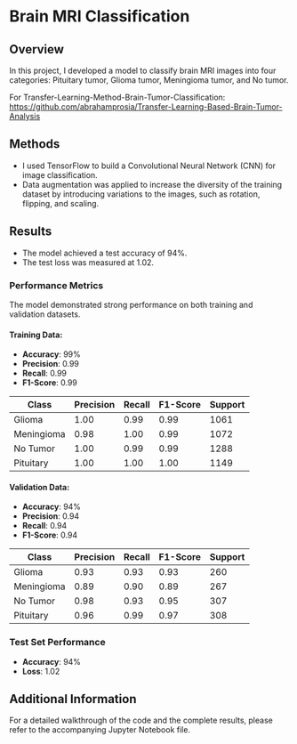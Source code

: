 # Brain MRI Classification

## Overview
In this project, I developed a model to classify brain MRI images into four categories: Pituitary tumor, Glioma tumor, Meningioma tumor, and No tumor.

For Transfer-Learning-Method-Brain-Tumor-Classification: https://github.com/abrahamprosia/Transfer-Learning-Based-Brain-Tumor-Analysis

## Methods
- I used TensorFlow to build a Convolutional Neural Network (CNN) for image classification.
- Data augmentation was applied to increase the diversity of the training dataset by introducing variations to the images, such as rotation, flipping, and scaling.

## Results
- The model achieved a test accuracy of 94%.
- The test loss was measured at 1.02.
  
### Performance Metrics
The model demonstrated strong performance on both training and validation datasets.  

#### Training Data:
- **Accuracy**: 99%  
- **Precision**: 0.99  
- **Recall**: 0.99  
- **F1-Score**: 0.99  

| Class        | Precision | Recall | F1-Score | Support |
|--------------|-----------|--------|----------|---------|
| Glioma       | 1.00      | 0.99   | 0.99     | 1061    |
| Meningioma   | 0.98      | 1.00   | 0.99     | 1072    |
| No Tumor     | 1.00      | 0.99   | 0.99     | 1288    |
| Pituitary    | 1.00      | 1.00   | 1.00     | 1149    |

#### Validation Data:
- **Accuracy**: 94%  
- **Precision**: 0.94  
- **Recall**: 0.94  
- **F1-Score**: 0.94  

| Class        | Precision | Recall | F1-Score | Support |
|--------------|-----------|--------|----------|---------|
| Glioma       | 0.93      | 0.93   | 0.93     | 260     |
| Meningioma   | 0.89      | 0.90   | 0.89     | 267     |
| No Tumor     | 0.98      | 0.93   | 0.95     | 307     |
| Pituitary    | 0.96      | 0.99   | 0.97     | 308     |

### Test Set Performance
- **Accuracy**: 94%  
- **Loss**: 1.02  

## Additional Information
For a detailed walkthrough of the code and the complete results, please refer to the accompanying Jupyter Notebook file.  










